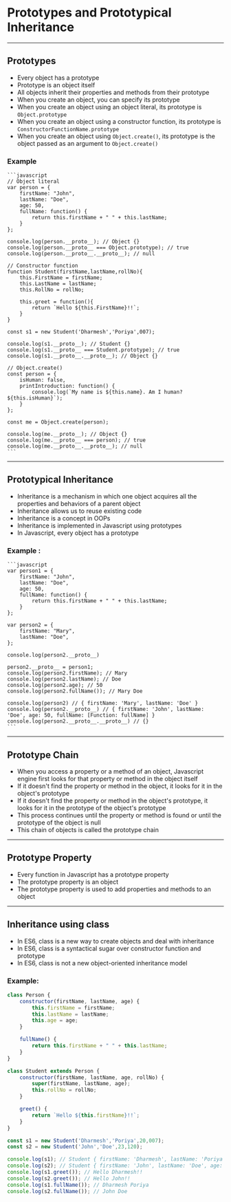 # Prototypes and Prototypical Inheritance

---

## Prototypes

- Every object has a prototype
- Prototype is an object itself
- All objects inherit their properties and methods from their prototype
- When you create an object, you can specify its prototype
- When you create an object using an object literal, its prototype is `Object.prototype`
- When you create an object using a constructor function, its prototype is `ConstructorFunctionName.prototype`
- When you create an object using `Object.create()`, its prototype is the object passed as an argument to `Object.create()`

### Example

    ```javascript
    // Object literal
    var person = {
        firstName: "John",
        lastName: "Doe",
        age: 50,
        fullName: function() {
            return this.firstName + " " + this.lastName;
        }
    };

    console.log(person.__proto__); // Object {}
    console.log(person.__proto__ === Object.prototype); // true
    console.log(person.__proto__.__proto__); // null

    // Constructor function
    function Student(firstName,lastName,rollNo){
        this.FirstName = firstName;
        this.LastName = lastName;
        this.RollNo = rollNo;
        
        this.greet = function(){
            return `Hello ${this.FirstName}!!`;
        }
    }

    const s1 = new Student('Dharmesh','Poriya',007);

    console.log(s1.__proto__); // Student {}
    console.log(s1.__proto__ === Student.prototype); // true
    console.log(s1.__proto__.__proto__); // Object {}

    // Object.create()
    const person = {
        isHuman: false,
        printIntroduction: function() {
            console.log(`My name is ${this.name}. Am I human? ${this.isHuman}`);
        }
    };

    const me = Object.create(person);

    console.log(me.__proto__); // Object {}
    console.log(me.__proto__ === person); // true
    console.log(me.__proto__.__proto__); // null
    ```

---

## Prototypical Inheritance
- Inheritance is a mechanism in which one object acquires all the properties and behaviors of a parent object
- Inheritance allows us to reuse existing code
- Inheritance is a concept in OOPs
- Inheritance is implemented in Javascript using prototypes
- In Javascript, every object has a prototype

### Example :
    ```javascript
    var person1 = {
        firstName: "John",
        lastName: "Doe",
        age: 50,
        fullName: function() {
            return this.firstName + " " + this.lastName;
        }
    };

    var person2 = {
        firstName: "Mary",
        lastName: "Doe",
    };

    console.log(person2.__proto__)

    person2.__proto__ = person1;
    console.log(person2.firstName); // Mary
    console.log(person2.lastName); // Doe
    console.log(person2.age); // 50
    console.log(person2.fullName()); // Mary Doe

    console.log(person2) // { firstName: 'Mary', lastName: 'Doe' }
    console.log(person2.__proto__) // { firstName: 'John', lastName: 'Doe', age: 50, fullName: [Function: fullName] }
    console.log(person2.__proto__.__proto__) // {}
    ```

---

## Prototype Chain
- When you access a property or a method of an object, Javascript engine first looks for that property or method in the object itself   
- If it doesn't find the property or method in the object, it looks for it in the object's prototype
- If it doesn't find the property or method in the object's prototype, it looks for it in the prototype of the object's prototype
- This process continues until the property or method is found or until the prototype of the object is null
- This chain of objects is called the prototype chain

---

## Prototype Property
- Every function in Javascript has a prototype property
- The prototype property is an object
- The prototype property is used to add properties and methods to an object

---

## Inheritance using class
- In ES6, class is a new way to create objects and deal with inheritance
- In ES6, class is a syntactical sugar over constructor function and prototype
- In ES6, class is not a new object-oriented inheritance model

### Example:
```javascript
class Person {
    constructor(firstName, lastName, age) {
        this.firstName = firstName;
        this.lastName = lastName;
        this.age = age;
    }

    fullName() {
        return this.firstName + " " + this.lastName;
    }
}

class Student extends Person {
    constructor(firstName, lastName, age, rollNo) {
        super(firstName, lastName, age);
        this.rollNo = rollNo;
    }

    greet() {
        return `Hello ${this.firstName}!!`;
    }
}

const s1 = new Student('Dharmesh','Poriya',20,007);
const s2 = new Student('John','Doe',23,120);

console.log(s1); // Student { firstName: 'Dharmesh', lastName: 'Poriya', age: 20, rollNo: 7 }
console.log(s2); // Student { firstName: 'John', lastName: 'Doe', age: 23, rollNo: 120 }
console.log(s1.greet()); // Hello Dharmesh!!
console.log(s2.greet()); // Hello John!!
console.log(s1.fullName()); // Dharmesh Poriya
console.log(s2.fullName()); // John Doe
```

